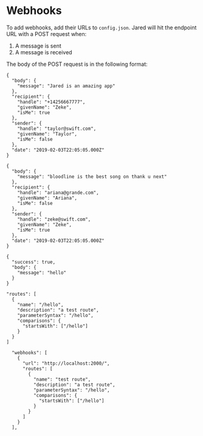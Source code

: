 # Webhooks

To add webhooks, add their URLs to `config.json`. Jared will hit the endpoint URL with a POST request when:

1. A message is sent
2. A message is received

The body of the POST request is in the following format:
```
{
  "body": {
    "message": "Jared is an amazing app"
  },
  "recipient": {
    "handle": "+14256667777",
    "givenName": "Zeke",
    "isMe": true
  },
  "sender": {
    "handle": "taylor@swift.com",
    "givenName": "Taylor",
    "isMe": false
  },
  "date": "2019-02-03T22:05:05.000Z"
}
```

```
{
  "body": {
    "message": "bloodline is the best song on thank u next"
  },
  "recipient": {
    "handle": "ariana@grande.com",
    "givenName": "Ariana",
    "isMe": false
  },
  "sender": {
    "handle": "zeke@swift.com",
    "givenName": "Zeke",
    "isMe": true
  },
  "date": "2019-02-03T22:05:05.000Z"
}
```


```
{
  "success": true,
  "body": { 
    "message": "hello" 
  }
}
```

```
"routes": [
  {
    "name": "/hello",
    "description": "a test route",
    "parameterSyntax": "/hello",
    "comparisons": {
      "startsWith": ["/hello"]
    }
  }
]

  "webhooks": [
    {
      "url": "http://localhost:2000/",
      "routes": [
        {
          "name": "test route",
          "description": "a test route",
          "parameterSyntax": "/hello",
          "comparisons": {
            "startsWith": ["/hello"]
          }
        }
      ]
    }
  ],
```
